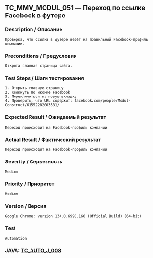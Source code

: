 ## TC_MMV_MODUL_051 — Переход по ссылке Facebook в футере

### Description / Описание
    Проверка, что ссылка в футере ведёт на правильный Facebook-профиль компании.

### Preconditions / Предусловия
    Открыта главная страница сайта.

### Test Steps / Шаги тестирования
    1. Открыть главную страницу
    2. Кликнуть по иконке Facebook
    3. Переключиться на новую вкладку
    4. Проверить, что URL содержит: facebook.com/people/Modul-Construct/61552282003531/

### Expected Result / Ожидаемый результат
    Переход происходит на Facebook-профиль компании

### Actual Result / Фактический результат
    Переход происходит на Facebook-профиль компании

### Severity / Серьезность
    Medium

### Priority / Приоритет
    Medium

### Version / Версия
    Google Chrome: version 134.0.6998.166 (Official Build) (64-bit)

### Test
    Automation

### JAVA: [TC_AUTO_J_008](https://github.com/dema28/BreakToMake/blob/main/src/test/java/com/breaktomake/tests/MainPageTest.java)